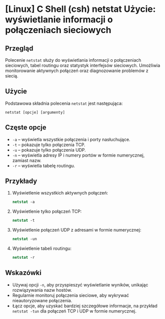 # [Linux] C Shell (csh) netstat Użycie: wyświetlanie informacji o połączeniach sieciowych

## Przegląd
Polecenie `netstat` służy do wyświetlania informacji o połączeniach sieciowych, tabel routingu oraz statystyk interfejsów sieciowych. Umożliwia monitorowanie aktywnych połączeń oraz diagnozowanie problemów z siecią.

## Użycie
Podstawowa składnia polecenia `netstat` jest następująca:

```
netstat [opcje] [argumenty]
```

## Częste opcje
- `-a` – wyświetla wszystkie połączenia i porty nasłuchujące.
- `-t` – pokazuje tylko połączenia TCP.
- `-u` – pokazuje tylko połączenia UDP.
- `-n` – wyświetla adresy IP i numery portów w formie numerycznej, zamiast nazw.
- `-r` – wyświetla tabelę routingu.

## Przykłady
1. Wyświetlenie wszystkich aktywnych połączeń:
   ```csh
   netstat -a
   ```

2. Wyświetlenie tylko połączeń TCP:
   ```csh
   netstat -t
   ```

3. Wyświetlenie połączeń UDP z adresami w formie numerycznej:
   ```csh
   netstat -un
   ```

4. Wyświetlenie tabeli routingu:
   ```csh
   netstat -r
   ```

## Wskazówki
- Używaj opcji `-n`, aby przyspieszyć wyświetlanie wyników, unikając rozwiązywania nazw hostów.
- Regularnie monitoruj połączenia sieciowe, aby wykrywać nieautoryzowane połączenia.
- Łącz opcje, aby uzyskać bardziej szczegółowe informacje, na przykład `netstat -tun` dla połączeń TCP i UDP w formie numerycznej.